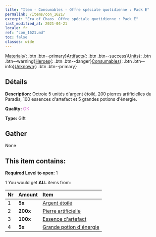 ```yaml
---
title: "Item - Consumables - Offre spéciale quotidienne : Pack E"
permalink: /Items/con_1621/
excerpt: "Era of Chaos  Offre spéciale quotidienne : Pack E"
last_modified_at: 2021-04-21
locale: fr
ref: "con_1621.md"
toc: false
classes: wide
---
```

 [Materials](/fr/Items/){: .btn .btn--primary}[Artifacts](/fr/Items/Artifacts/){: .btn .btn--success}[Units](/fr/Items/Units/){: .btn .btn--warning}[Heroes](/fr/Items/Heroes/){: .btn .btn--danger}[Consumables](/fr/Items/Consumables/){: .btn .btn--info}[Unknown](/fr/Items/Unknown/){: .btn .btn--primary}

## Détails
 **Description:** Octroie 5 unités d'argent étoilé, 200 pierres artificielles du Paradis, 100 essences d'artefact et 5 grandes potions d'énergie.

 **Quality:** <span style="color: #DA70D6">OK</span>

 **Type:** Gift

## Gather

  None

## This item contains:

 **Required Level to open:** 1

 1 You would get **ALL** items  from:

  | Nr | Amount |     Item    |
  |:---|:-------|:------------|
  | 1 |  **5x** | [Argent étoilé](/fr/Items/con_969/) |  | 
  | 2 |  **200x** | [Pierre artificielle](/fr/Items/art_188/) |  | 
  | 3 |  **100x** | [Essence d'artefact](/fr/Items/con_905/) |  | 
  | 4 |  **5x** | [Grande potion d'énergie](/fr/Items/con_706/) |  | 
